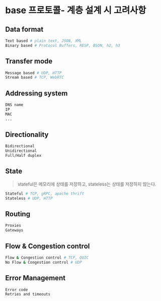 # base 프로토콜- 계층 설계 시 고려사항

## Data format

```sh
Text based # plain text, JSON, XML
Binary based # Protocol Buffers, RESP, BSON, h2, h3
```

## Transfer mode

```sh
Message based # UDP, HTTP
Stream based # TCP, WebRTC
```

## Addressing system

```sh
DNS name
IP
MAC
...
```

## Directionality

```sh
Bidirectional
Unidirectional
Full/Half duplex
```

## State

> stateful은 메모리에 상태를 저장하고, stateless는 상태를 저장하지 않는다.

```sh
Stateful # TCP, gRPC, apache thrift
Stateless # UDP, HTTP
```

## Routing

```sh
Proxies
Gateways
```

## Flow & Congestion control

```sh
Flow & Congestion control # TCP, QUIC
No Flow & Congestion control # UDP
```

## Error Management

```sh
Error code
Retries and timeouts
```
